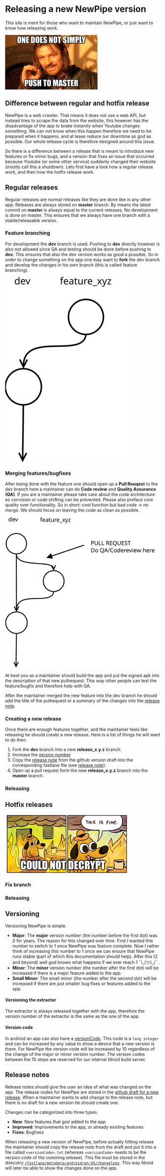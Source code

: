 # Releasing a new NewPipe version

This site is ment for those who want to maintain NewPipe, or just want to know how releasing work.

![one does not simply push to master](img/onedoes.jpg)

## Difference between regular and hotfix release

NewPipe is a web crawler. That means it does not use a web API, but instead tries to scrape the data from the website,
this however has the disadvantage of the app to brake instantly when Youtube changes something.
We can not know when this happen therefore we need to be prepared when it happens, and at lease reduce our downtime as
god as possible. Our whole release cycle is therefore designed around this issue.

So there is a difference between a release that is meant to introduce new features or fix minor bugs,
and a version that fixes an issue that occurred because Youtube (or some other service) suddenly changed their website (mostly call this a shutdown).
Lets first have a look how a regular release work, and then how the hotfix release work.

## Regular releases

Regular releases are normal releases like they are done like in any other app. Releases are always stored on __master__ branch. By means the latest commit on
__master__ is always equal to the current releases. No development is done on master. This ensures that we always have one
branch with a stable/releasable version.

### Feature branching
For development the __dev__ branch is used. Pushing to __dev__ directly however is also not allowed since QA and testing should be done before pushing to __dev__.
This ensures that also the dev version works as good a possible.
So in order to change something on the app one may want to __fork__ the dev branch and develop the changes in his own branch (this is called feature branching).

![feature_branching](img/feature_branch.svg)

### Merging features/bugfixes

After being done with the feature one should open up a __Pull Reuqest__ to the dev branch here a maintainer can do __Code review__ and __Quality Assurance (QA)__.
If you are a maintainer please take care about the code architecture so corrosion or code shifting can be prevented. Please also preface core quality over functionality.
So in short: cool function but bad code -> no merge. We should focus on leaving the code as clean as possible.

![merge_feature_into_dev](img/merge_into_dev.svg)

At best you as a maintainer should build the app and put the signed apk into the description of that new pullrequest. This way other people can test the feature/bugfix and therefore help with QA.

After the maintainer merged the new feature into the dev branch he should add the title of the pullrequest or a summary of the changes into the [release note](#release-notes).

### Creating a new release

Once there are enough features together, and the maintainer feels like releasing he should create a new release. Here is a list of things he will want to do then.

1. Fork the __dev__ branch into a new __release_x.y.z__ branch.
2. Increase the [version number](#versioning)
3. Copy the [release note](#release-notes) from the github version draft into the corresponding fastlane file (see [release note](#release-notes)).
4. Open up a pull request form the new __release_x.y.z__ branch into the __master__ branch.

### Releasing

## Hotfix releases

![this_is_fine](img/could_not_decrypt.png)

### Fix branch

### Releasing

## Versioning

Versioning NewPipe is simple.

- __Major__: The __major__ version number (the number before the first dot) was 0 for years. The reason for this changed over time. First I wanted this number to
  switch to 1 once NewPipe was feature complete. Now I rather think of increasing this number to 1 once we can ensure that NewPipe runs stable (part of which this documentation should help). After this (2 and beyond) well god knows what happens if we ever reach 1 ¯\\\_(ツ)\_/¯ .
- __Minor__: The __minor__ version number (the number after the first dot) will be increased if there is a major feature added to the app.
- __Small Minor__: The small minor (the number after the second dot) will be increased if there are just smaller bug fixes or features added to the app.


#### Versioning the extractor

The extractor is always released together with the app, therefore the version number of the extractor is the same as the one of the app.

#### Version code
In android an app can also have a [versionCode](https://developer.android.com/studio/publish/versioning). This code is a `long integer` and can be increased by any value to show a device that a new version is there.
For NewPipe the version code will be increased by 10 regardless of the change of the major or minor version number. The version codes between the 10 steps
are reserved for our internal fdroid build server.

## Release notes
Release notes should give the user an idea of what was changed on the app. The release nodes for NewPipe are stored in the [github draft for a new release](https://github.com/TeamNewPipe/NewPipe/releases/tag/v0.14.0). When a maintainer wants to add change to the release note, but there is no draft for a new version he should create one.

Changes can be categorized into three types.

- __New__: New features that god added to the app.
- __Improved__: Improvements to the app, or already existing features
- __Fixes__: Bugfixes

When releasing a new version of NewPipe, before actually hitting release the maintainer should copy the release note from the draft and put it into a file called
`<versionCode>.txt` (whereas `<versionCode>` needs to be the version code of the comming release). This file must be stored in the direcotry [`/fastlane/metadata/android/en-US/changelogs`](https://github.com/teamnewpipe/newpipe/tree/dev/fastlane/metadata/android/en-US/changelogs). This way fdroid will later be able to show the
changes done on the app.
